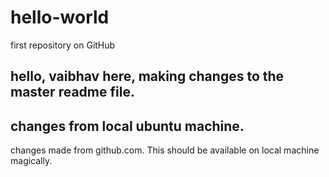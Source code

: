 # hello-world
first repository on GitHub

hello,
vaibhav here, making changes to the master readme file.
----
changes from local ubuntu machine.
----

changes made from github.com. This should be available on local machine magically.
